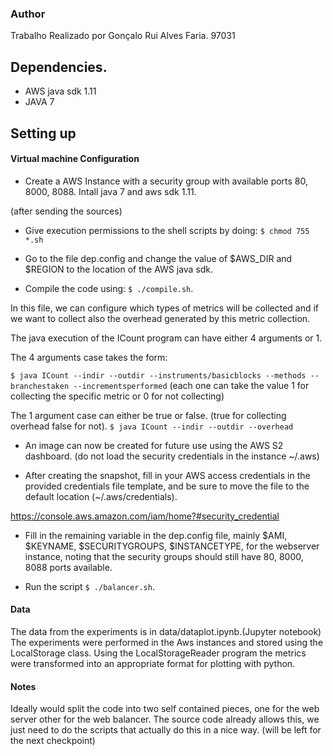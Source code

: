 ### Author

Trabalho Realizado por Gonçalo Rui Alves Faria. 97031


## Dependencies.
* AWS java sdk 1.11
* JAVA 7 

## Setting up

#### Virtual machine Configuration
* Create a AWS Instance with a security group with available ports 80, 8000, 8088. Intall java 7 and aws sdk 1.11.

(after sending the sources)

* Give execution permissions to the shell scripts by doing: ` $ chmod 755 *.sh `

* Go to the file dep.config and change the value of $AWS_DIR and $REGION to the location of the AWS java sdk.

* Compile the code using:
` $ ./compile.sh `. 

In this file, we can configure which types of metrics will be collected and if we want to collect also the overhead generated by this metric collection.

The java execution of the ICount program can have either 4 arguments or 1.

The 4 arguments case takes the form: 

` $ java ICount --indir --outdir --instruments/basicblocks --methods --branchestaken --incrementsperformed `
(each one can take the value 1 for collecting the specific metric or 0 for not collecting)

The 1 argument case can either be true or false. (true for collecting overhead false for not).
` $ java ICount --indir --outdir --overhead `

* An image can now be created for future use using the AWS S2 dashboard. (do not load the security credentials in the instance ~/.aws) 

* After creating the snapshot, fill in your AWS access credentials in the provided credentials file template, and be sure to move the file to the default location (~/.aws/credentials).

https://console.aws.amazon.com/iam/home?#security_credential

* Fill in the remaining variable in the dep.config file, mainly $AMI, $KEYNAME, $SECURITYGROUPS, $INSTANCETYPE, for the webserver instance, noting that the security groups should still have 80, 8000, 8088 ports available.

* Run the script ` $ ./balancer.sh `.

#### Data

The data from the experiments is in data/dataplot.ipynb.(Jupyter notebook) The experiments were performed in the Aws instances and stored using the LocalStorage class. Using the LocalStorageReader program the metrics were transformed into an appropriate format for plotting with python.

#### Notes

Ideally would split the code into two self contained pieces, one for the web server other for the web balancer. 
The source code already allows this, we just need to do the scripts that actually do this in a nice way. (will be left for the next checkpoint)
